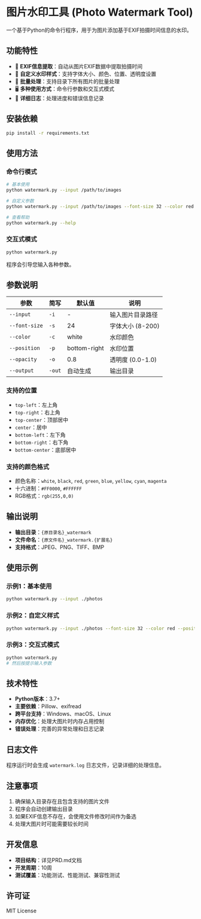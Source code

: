 # 图片水印工具 (Photo Watermark Tool)

一个基于Python的命令行程序，用于为图片添加基于EXIF拍摄时间信息的水印。

## 功能特性

- 📸 **EXIF信息提取**：自动从图片EXIF数据中提取拍摄时间
- 🎨 **自定义水印样式**：支持字体大小、颜色、位置、透明度设置
- 📁 **批量处理**：支持目录下所有图片的批量处理
- 🖥️ **多种使用方式**：命令行参数和交互式模式
- 📝 **详细日志**：处理进度和错误信息记录

## 安装依赖

```bash
pip install -r requirements.txt
```

## 使用方法

### 命令行模式

```bash
# 基本使用
python watermark.py --input /path/to/images

# 自定义参数
python watermark.py --input /path/to/images --font-size 32 --color red --position top-left

# 查看帮助
python watermark.py --help
```

### 交互式模式

```bash
python watermark.py
```

程序会引导您输入各种参数。

## 参数说明

| 参数 | 简写 | 默认值 | 说明 |
|------|------|--------|------|
| `--input` | `-i` | - | 输入图片目录路径 |
| `--font-size` | `-s` | 24 | 字体大小 (8-200) |
| `--color` | `-c` | white | 水印颜色 |
| `--position` | `-p` | bottom-right | 水印位置 |
| `--opacity` | `-o` | 0.8 | 透明度 (0.0-1.0) |
| `--output` | `-out` | 自动生成 | 输出目录 |

### 支持的位置

- `top-left`：左上角
- `top-right`：右上角
- `top-center`：顶部居中
- `center`：居中
- `bottom-left`：左下角
- `bottom-right`：右下角
- `bottom-center`：底部居中

### 支持的颜色格式

- 颜色名称：`white`, `black`, `red`, `green`, `blue`, `yellow`, `cyan`, `magenta`
- 十六进制：`#FF0000`, `#FFFFFF`
- RGB格式：`rgb(255,0,0)`

## 输出说明

- **输出目录**：`{原目录名}_watermark`
- **文件命名**：`{原文件名}_watermark.{扩展名}`
- **支持格式**：JPEG、PNG、TIFF、BMP

## 使用示例

### 示例1：基本使用
```bash
python watermark.py --input ./photos
```

### 示例2：自定义样式
```bash
python watermark.py --input ./photos --font-size 32 --color red --position top-left --opacity 0.6
```

### 示例3：交互式模式
```bash
python watermark.py
# 然后按提示输入参数
```

## 技术特性

- **Python版本**：3.7+
- **主要依赖**：Pillow、exifread
- **跨平台支持**：Windows、macOS、Linux
- **内存优化**：处理大图片时内存占用控制
- **错误处理**：完善的异常处理和日志记录

## 日志文件

程序运行时会生成 `watermark.log` 日志文件，记录详细的处理信息。

## 注意事项

1. 确保输入目录存在且包含支持的图片文件
2. 程序会自动创建输出目录
3. 如果EXIF信息不存在，会使用文件修改时间作为备选
4. 处理大图片时可能需要较长时间

## 开发信息

- **项目结构**：详见PRD.md文档
- **开发周期**：10周
- **测试覆盖**：功能测试、性能测试、兼容性测试

## 许可证

MIT License

